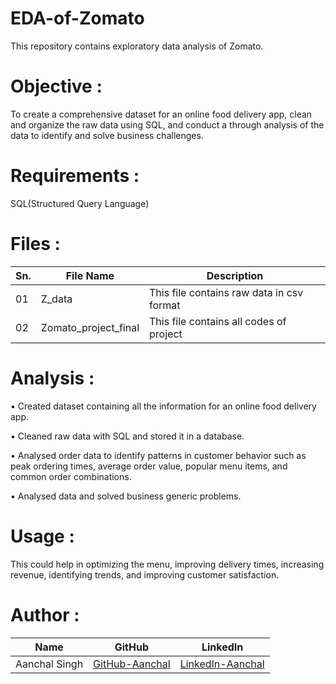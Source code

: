 # EDA-of-Zomato 
This repository contains exploratory data analysis of Zomato.

# Objective :
To create a comprehensive dataset for an online food delivery app, clean and organize the raw data using SQL, and conduct a through analysis of the data to identify and solve business challenges.

# Requirements :
SQL(Structured Query Language)

# Files :
| Sn. | File Name | Description |
| - | - | - |
| 01 | Z_data | This file contains raw data in csv format |
| 02 | Zomato_project_final | This file contains all codes of project |

# Analysis :
•	Created dataset containing all the information for an online food delivery app.

•	Cleaned raw data with SQL and stored it in a database.

• Analysed order data to identify patterns in customer behavior such as peak ordering times, average order value, popular menu items, and common order combinations.

•	Analysed data and solved business generic problems.

# Usage :
This could help in optimizing the menu, improving delivery times, increasing revenue, identifying trends, and improving customer satisfaction.

# Author :
| Name | GitHub | LinkedIn |
| - | - | - |
| Aanchal Singh | [GitHub-Aanchal](https://github.com/aanchalchauhan) | [LinkedIn-Aanchal](https://www.linkedin.com/in/aanchalschauhan/) |
